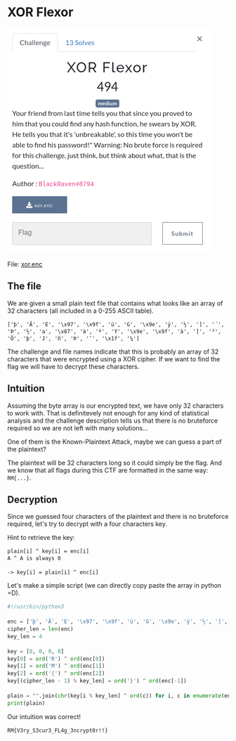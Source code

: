# XOR Flexor

![description](./description.png)

File: [xor.enc](./xor.enc)

## The file

We are given a small plain text file that contains what looks like an array of 32 characters (all included in a 0-255 ASCII table).

```
['þ', 'Ã', 'E', '\x97', '\x9f', 'ü', 'G', '\x9e', 'ÿ', '½', ']', '´', 'Þ', '½', 'a', '\x87', 'à', 'º', 'Y', '\x9e', '\x9f', 'à', ']', '³', 'Õ', 'þ', 'J', 'ñ', 'Þ', '¯', '\x1f', '¼']
```

The challenge and file names indicate that this is probably an array of 32 characters that were encrypted using a XOR cipher. If we want to find the flag we will have to decrypt these characters.

## Intuition

Assuming the byte array is our encrypted text, we have only 32 characters to work with. That is definitevely not enough for any kind of statistical analysis and the challenge description tells us that there is no bruteforce required so we are not left with many solutions...

One of them is the Known-Plaintext Attack, maybe we can guess a part of the plaintext?

The plaintext will be 32 characters long so it could simply be the flag. And we know that all flags during this CTF are formatted in the same way: `RM{...}`.

## Decryption

Since we guessed four characters of the plaintext and there is no bruteforce required, let's try to decrypt with a four characters key.

Hint to retrieve the key: 

```
plain[i] ^ key[i] = enc[i]
A ^ A is always 0

-> key[i] = plain[i] ^ enc[i]
```

Let's make a simple script (we can directly copy paste the array in python =D).

```python
#!/usr/bin/python3

enc = ['þ', 'Ã', 'E', '\x97', '\x9f', 'ü', 'G', '\x9e', 'ÿ', '½', ']', '´', 'Þ', '½', 'a', '\x87', 'à', 'º', 'Y', '\x9e', '\x9f', 'à', ']', '³', 'Õ', 'þ', 'J', 'ñ', 'Þ', '¯', '\x1f', '¼']
cipher_len = len(enc)
key_len = 4

key = [0, 0, 0, 0]
key[0] = ord('R') ^ ord(enc[0])
key[1] = ord('M') ^ ord(enc[1])
key[2] = ord('{') ^ ord(enc[2])
key[(cipher_len - 1) % key_len] = ord('}') ^ ord(enc[-1])

plain = "".join(chr(key[i % key_len] ^ ord(c)) for i, c in enumerate(enc))
print(plain)
```

Our intuition was correct!
```
RM{V3ry_S3cur3_FL4g_3ncrypt0r!!}
```